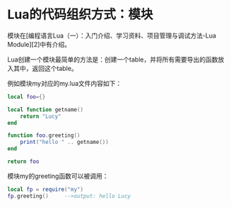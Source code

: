 <!-- toc -->
# Lua的代码组织方式：模块

模块在[编程语言Lua（一）：入门介绍、学习资料、项目管理与调试方法-Lua Module][2]中有介绍。

Lua创建一个模块最简单的方法是：创建一个table，并将所有需要导出的函数放入其中，返回这个table。

例如模块my对应的my.lua文件内容如下：

```lua
local foo={}

local function getname()
    return "Lucy"
end

function foo.greeting()
    print("hello " .. getname())
end

return foo
```

模块my的greeting函数可以被调用：

```lua
local fp = require("my")
fp.greeting()     -->output: hello Lucy
```

